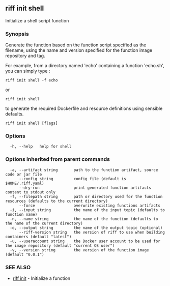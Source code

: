 ## riff init shell

Initialize a shell script function

### Synopsis


Generate the function based on the function script specified as the filename, using the name
  and version specified for the function image repository and tag. 

For example, from a directory named 'echo' containing a function 'echo.sh', you can simply type :

    riff init shell -f echo

  or

    riff init shell

to generate the required Dockerfile and resource definitions using sensible defaults.

```
riff init shell [flags]
```

### Options

```
  -h, --help   help for shell
```

### Options inherited from parent commands

```
  -a, --artifact string       path to the function artifact, source code or jar file
      --config string         config file (default is $HOME/.riff.yaml)
      --dry-run               print generated function artifacts content to stdout only
  -f, --filepath string       path or directory used for the function resources (defaults to the current directory)
      --force                 overwrite existing functions artifacts
  -i, --input string          the name of the input topic (defaults to function name)
  -n, --name string           the name of the function (defaults to the name of the current directory)
  -o, --output string         the name of the output topic (optional)
      --riff-version string   the version of riff to use when building containers (default "latest")
  -u, --useraccount string    the Docker user account to be used for the image repository (default "current OS user")
  -v, --version string        the version of the function image (default "0.0.1")
```

### SEE ALSO
* [riff init](riff_init.md)	 - Initialize a function

